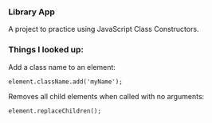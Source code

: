 ### Library App

A project to practice using JavaScript Class Constructors.

### Things I looked up:

Add a class name to an element:

    element.className.add('myName');

Removes all child elements when called with no arguments:

    element.replaceChildren();
